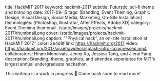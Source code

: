 title: HackMIT 2017
keyword: hackmit-2017
subtitle: Futurstic, sci-fi theme and branding 
date: 2017-09-15
tags: [Branding, Event Theming, Graphic Design, Visual Design, Social Media, Marketing, On-Site Installation]
technologies: [Photoshop, Illustrator, After Effects, Adobe XD]
category: Event Theming
thumbnail: /static/images/projects/hackmit-2017/thumbnail.png
cover: /static/images/projects/hackmit-2017/thumbnail.png
caption: "\"Physical hack\", an on-site installation at HackMIT 2017."
color: 2e4d8f
link: https://hackmit.org/2017
video: https://hackmit.org/2017/assets/videos/splash-intro-compressed.mp4
collaborators: Hiram Moncivais, Jenny Xu, Jessica Tang, and Jierui Fang
description: Branding, theme, graphics, and attendee experience for MIT's largest annual undergraduate hackathon.

This writeup is a work in progress 🙊 Come back soon to read more!